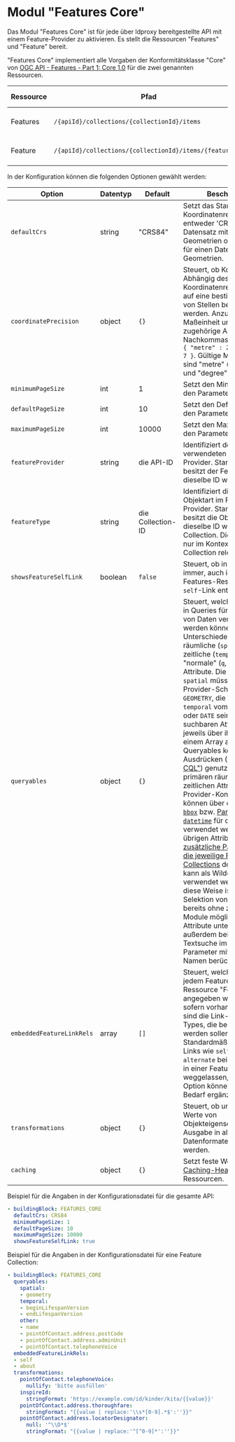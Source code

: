 # Modul "Features Core"

Das Modul "Features Core" ist für jede über ldproxy bereitgestellte API mit einem Feature-Provider zu aktivieren. Es stellt die Ressourcen "Features" und "Feature" bereit.

"Features Core" implementiert alle Vorgaben der Konformitätsklasse "Core" von [OGC API - Features - Part 1: Core 1.0](http://www.opengis.net/doc/IS/ogcapi-features-1/1.0#rc_core) für die zwei genannten Ressourcen.

|Ressource |Pfad |HTTP-Methode |Unterstützte Ausgabeformate
| --- | --- | --- | ---
|Features |`/{apiId}/collections/{collectionId}/items` |GET |[GeoJSON](geojson.md), [HTML](features-html.md), [JSON-FG](json-fg.md), [GML](gml.md)
|Feature |`/{apiId}/collections/{collectionId}/items/{featureId}` |GET |[GeoJSON](geojson.md), [HTML](features-html.md), [JSON-FG](json-fg.md), [GML](gml.md)

In der Konfiguration können die folgenden Optionen gewählt werden:

|Option |Datentyp |Default |Beschreibung
| --- | --- | --- | ---
|`defaultCrs` |string |"CRS84" |Setzt das Standard-Koordinatenreferenzsystem, entweder 'CRS84' für einen Datensatz mit 2D-Geometrien oder 'CRS84h' für einen Datensatz mit 3D-Geometrien.
|`coordinatePrecision` |object |`{}` |Steuert, ob Koordinaten in Abhängig des verwendeten Koordinatenreferenzsystems auf eine bestimmte Anzahl von Stellen begrenzt werden. Anzugeben ist die Maßeinheit und die zugehörige Anzahl der Nachkommastellen. Beispiel: `{ "metre" : 2, "degree" : 7 }`. Gültige Maßeinheiten sind "metre" (bzw. "meter") und "degree".
|`minimumPageSize` |int |1 |Setzt den Minimalwert für den Parameter `limit`.
|`defaultPageSize` |int |10 |Setzt den Defaultwert für den Parameter `limit`.
|`maximumPageSize` |int |10000 |Setzt den Maximalwert für den Parameter `limit`.
|`featureProvider` |string |die API-ID |Identifiziert den verwendeten Feature-Provider. Standardmäßig besitzt der Feature-Provider dieselbe ID wie die API.
|`featureType` |string |die Collection-ID |Identifiziert die verwendete Objektart im Feature-Provider. Standardmäßig besitzt die Objektart dieselbe ID wie die Collection. Diese Option ist nur im Kontext einer Feature Collection relevant.
|`showsFeatureSelfLink` |boolean |`false` |Steuert, ob in Features immer, auch in der Features-Ressourcen, ein `self`-Link enthalten ist.
|`queryables` |object |`{}` |Steuert, welche der Attribute in Queries für die Filterung von Daten verwendet werden können. Unterschieden werden räumliche (`spatial`), zeitliche (`temporal`) und "normale" (`q`, `other`) Attribute. Die Attribute unter `spatial` müssen im Provider-Schema vom Typ `GEOMETRY`, die Attribute unter `temporal` vom Typ `DATETIME` oder `DATE` sein. Die suchbaren Attribute werden jeweils über ihren Namen in einem Array aufgelistet. Die Queryables können in Filter-Ausdrücken ([Modul "Filter - CQL"](filter.md)) genutzt werden. Die primären räumlichen und zeitlichen Attribute (siehe Provider-Konfiguration) können über die [Parameter `bbox`](http://www.opengis.net/doc/IS/ogcapi-features-1/1.0#_parameter_bbox) bzw. [Parameter `datetime`](http://www.opengis.net/doc/IS/ogcapi-features-1/1.0#_parameter_datetime) für die Selektion verwendet werden. Die übrigen Attribute werden als [zusätzliche Parameter für die jeweilige Feature Collections](http://docs.opengeospatial.org/is/17-069r3/17-069r3.html#_parameters_for_filtering_on_feature_properties) definiert ("*" kann als Wildcard verwendet werden). Auf diese Weise ist eine Selektion von Objekten bereits ohne zusätzliche Module möglich. Die Attribute unter `q` werden außerdem bei der freien Textsuche im Query-Parameter mit demselben Namen berücksichtigt.
|`embeddedFeatureLinkRels` |array |`[]` |Steuert, welche Links bei jedem Feature in der Ressource "Features" angegeben werden sollen, sofern vorhanden. Die Werte sind die Link-Relation-Types, die berücksichtigt werden sollen. Standardmäßig werden Links wie `self` oder `alternate` bei den Features in einer FeatureCollection weggelassen, mit dieser Option können Sie bei Bedarf ergänzt werden.
|`transformations` |object |`{}` |Steuert, ob und wie die Werte von Objekteigenschaften für die Ausgabe in allen Datenformaten [transformiert](general-rules.md#transformations) werden.
|`caching` |object |`{}` |Setzt feste Werte für [HTTP-Caching-Header](general-rules.md#caching) für die Ressourcen.

Beispiel für die Angaben in der Konfigurationsdatei für die gesamte API:

```yaml
- buildingBlock: FEATURES_CORE
  defaultCrs: CRS84
  minimumPageSize: 1
  defaultPageSize: 10
  maximumPageSize: 10000
  showsFeatureSelfLink: true
```

Beispiel für die Angaben in der Konfigurationsdatei für eine Feature Collection:

```yaml
- buildingBlock: FEATURES_CORE
  queryables:
    spatial:
    - geometry
    temporal:
    - beginLifespanVersion
    - endLifespanVersion
    other:
    - name
    - pointOfContact.address.postCode
    - pointOfContact.address.adminUnit
    - pointOfContact.telephoneVoice
  embeddedFeatureLinkRels:
  - self
  - about
  transformations:
    pointOfContact.telephoneVoice:
      nullify: 'bitte ausfüllen'
    inspireId:
      stringFormat: 'https://example.com/id/kinder/kita/{{value}}'
    pointOfContact.address.thoroughfare:
      stringFormat: "{{value | replace:'\\s*[0-9].*$':''}}"
    pointOfContact.address.locatorDesignator:
      null: '^\\D*$'
      stringFormat: "{{value | replace:'^[^0-9]*':''}}"
```

